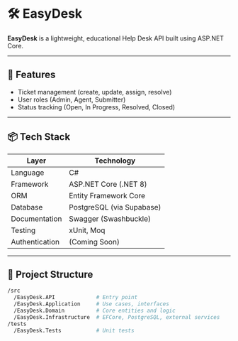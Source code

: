 # 🛠️ EasyDesk

**EasyDesk** is a lightweight, educational Help Desk API built using ASP.NET Core.  

---

## 🚀 Features

- Ticket management (create, update, assign, resolve)
- User roles (Admin, Agent, Submitter)
- Status tracking (Open, In Progress, Resolved, Closed)
---

## 📦 Tech Stack

| Layer             | Technology                 |
|------------------|----------------------------|
| Language          | C#                         |
| Framework         | ASP.NET Core (.NET 8)      |
| ORM               | Entity Framework Core      |
| Database          | PostgreSQL (via Supabase)  |
| Documentation     | Swagger (Swashbuckle)      |
| Testing           | xUnit, Moq                 |
| Authentication    | (Coming Soon)              |

---

## 🧱 Project Structure

```bash
/src
  /EasyDesk.API             # Entry point
  /EasyDesk.Application     # Use cases, interfaces
  /EasyDesk.Domain          # Core entities and logic
  /EasyDesk.Infrastructure  # EFCore, PostgreSQL, external services
/tests
  /EasyDesk.Tests           # Unit tests
